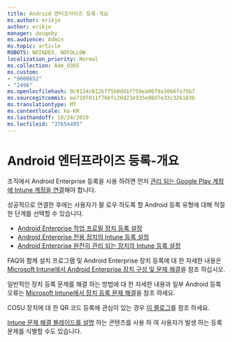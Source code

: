 ```yaml
---
title: Android 엔터프라이즈 등록-개요
ms.author: erikje
author: erikje
manager: dougeby
ms.audience: Admin
ms.topic: article
ROBOTS: NOINDEX, NOFOLLOW
localization_priority: Normal
ms.collection: Adm_O365
ms.custom:
- "9000652"
- "2496"
ms.openlocfilehash: 9c9134c012bff5b0d41f759ea06f8a3066fe75b7
ms.sourcegitcommit: ee719f011f766fc20d23e935e98d7e33c326183b
ms.translationtype: MT
ms.contentlocale: ko-KR
ms.lasthandoff: 10/24/2019
ms.locfileid: "37654495"
---
```

# <a name="android-enterprise-enrollment---overview"></a>Android 엔터프라이즈 등록-개요

조직에서 Android Enterprise 등록을 사용 하려면 먼저 [관리 되는 Google Play 계정에 Intune 계정을 연결](https://docs.microsoft.com/intune/enrollment/connect-intune-android-enterprise)해야 합니다. 

성공적으로 연결한 후에는 사용자가 팔 로우 하도록 할 Android 등록 유형에 대해 적절 한 단계를 선택할 수 있습니다.

- [Android Enterprise 작업 프로필 장치 등록 설정](https://docs.microsoft.com/intune/enrollment/android-work-profile-enroll)
- [Android Enterprise 전용 장치의 Intune 등록 설정](https://docs.microsoft.com/intune/enrollment/android-kiosk-enroll)
- [Android Enterprise 완전히 관리 되는 장치의 Intune 등록 설정](https://docs.microsoft.com/intune/enrollment/android-fully-managed-enroll)

FAQ와 함께 설치 프로그램 및 Android Enterprise 장치 등록에 대 한 자세한 내용은 [Microsoft Intune에서 Android Enterprise 장치 구성 및 문제 해결](https://support.microsoft.com/help/4476974/configuring-and-troubleshooting-android-enterprise-devices-in-intune)을 참조 하십시오.

일반적인 장치 등록 문제를 해결 하는 방법에 대 한 자세한 내용과 일부 Android 등록 오류는 [Microsoft Intune에서 장치 등록 문제 해결](https://docs.microsoft.com/intune/enrollment/troubleshoot-device-enrollment-in-intune)을 참조 하세요.

COSU 장치에 대 한 QR 코드 등록에 관심이 있는 경우 [이 블로그](https://techcommunity.microsoft.com/t5/Intune-Customer-Success/COSU-Configuration-and-Enrollment-using-the-QR-code-enrollment/ba-p/280184)를 참조 하세요.

[Intune 문제 해결 블레이드를 설명](https://docs.microsoft.com/intune/fundamentals/help-desk-operators) 하는 콘텐츠를 사용 하 여 사용자가 발생 하는 등록 문제를 식별할 수도 있습니다.